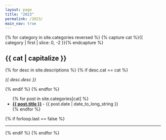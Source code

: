 ```yaml
---
layout: page
title: "2023"
permalink: /2023/
main_nav: true
---
```


{% for category in site.categories reversed %}
{% capture cat %}{{ category | first | slice: 0, -2 }}{% endcapture %}
<!-- {% assign cat = cat | slice: 0, -2 %} -->
<h2 id="{{cat}}">{{ cat | capitalize }}</h2>
{% for desc in site.descriptions %}
  {% if desc.cat == cat %}
    <p class="desc"><em>{{ desc.desc }}</em></p>
  {% endif %}
{% endfor %}
<ul class="posts-list">
{% for post in site.categories[cat] %}
  <li>
    <strong>
      <a href="{{ post.url | prepend: site.baseurl }}">{{ post.title }}</a>
    </strong>
    <span class="post-date">- {{ post.date | date_to_long_string }}</span>
  </li>
{% endfor %}
</ul>
{% if forloop.last == false %}<hr>{% endif %}
{% endfor %}
<br>

